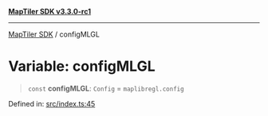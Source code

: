 [**MapTiler SDK v3.3.0-rc1**](../README.md)

***

[MapTiler SDK](../README.md) / configMLGL

# Variable: configMLGL

> `const` **configMLGL**: `Config` = `maplibregl.config`

Defined in: [src/index.ts:45](https://github.com/maptiler/maptiler-sdk-js/blob/d9cb958ebf063ecde2f6f583eb172e5a83460e6a/src/index.ts#L45)
